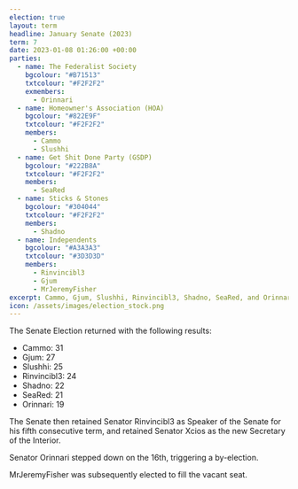 ```yaml
---
election: true
layout: term
headline: January Senate (2023)
term: 7
date: 2023-01-08 01:26:00 +00:00
parties:
  - name: The Federalist Society
    bgcolour: "#B71513"
    txtcolour: "#F2F2F2"
    exmembers:
      - Orinnari
  - name: Homeowner's Association (HOA)
    bgcolour: "#822E9F"
    txtcolour: "#F2F2F2"
    members:
      - Cammo
      - Slushhi
  - name: Get Shit Done Party (GSDP)
    bgcolour: "#222B8A"
    txtcolour: "#F2F2F2"
    members:
      - SeaRed
  - name: Sticks & Stones
    bgcolour: "#304044"
    txtcolour: "#F2F2F2"
    members:
      - Shadno
  - name: Independents
    bgcolour: "#A3A3A3"
    txtcolour: "#3D3D3D"
    members:
      - Rinvincibl3
      - Gjum
      - MrJeremyFisher
excerpt: Cammo, Gjum, Slushhi, Rinvincibl3, Shadno, SeaRed, and Orinnari elected to the Senate.
icon: /assets/images/election_stock.png
---
```

The Senate Election returned with the following results:

- Cammo: 31
- Gjum: 27
- Slushhi: 25
- Rinvincibl3: 24
- Shadno: 22
- SeaRed: 21
- Orinnari: 19

The Senate then retained Senator Rinvincibl3 as Speaker of the Senate for his fifth consecutive term, and retained Senator Xcios as the new Secretary of the Interior.

Senator Orinnari stepped down on the 16th, triggering a by-election.

MrJeremyFisher was subsequently elected to fill the vacant seat.
